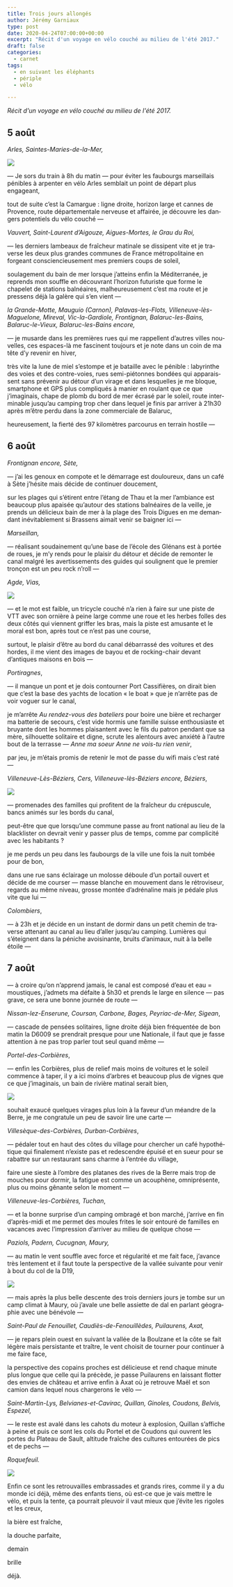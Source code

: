 ```yaml
---
title: Trois jours allongés
author: Jérémy Garniaux
type: post
date: 2020-04-24T07:00:00+00:00
excerpt: "Récit d'un voyage en vélo couché au milieu de l'été 2017."
draft: false
categories:
  - carnet
tags:
  - en suivant les éléphants
  - périple
  - vélo

---
```


_Récit d'un voyage en vélo couché au milieu de l'été 2017._

## **5 août**

_Arles, Saintes-Maries-de-la-Mer,_

![](albums/carnet/trois-jours-allonges/2017-08-5.jpg)

— Je sors du train à 8h du matin — pour éviter les faubourgs mar­seil­lais pénibles à arpen­ter en vélo Arles sem­blait un point de départ plus engageant,

tout de suite c’est la Camar­gue : ligne droite, hori­zon large et cannes de Provence, route départe­men­tale nerveuse et affairée, je décou­vre les dan­gers poten­tiels du vélo couché —

_Vau­vert, Saint-Lau­rent d’Aigouze, Aigues-Mortes, le Grau du Roi,_

— les derniers lam­beaux de fraîcheur mati­nale se dis­sipent vite et je tra­verse les deux plus grandes com­munes de France mét­ro­pol­i­taine en forgeant con­scien­cieuse­ment mes pre­miers coups de soleil,

soulage­ment du bain de mer lorsque j’atteins enfin la Méditer­ranée, je reprends mon souf­fle en décou­vrant l’horizon futur­iste que forme le chapelet de sta­tions bal­néaires, mal­heureuse­ment c’est ma route et je pressens déjà la galère qui s’en vient —

_la Grande-Motte, Mau­guio (Carnon), Palavas-les-Flots, Vil­leneuve-lès-Maguelone, Mireval, Vic-la-Gar­di­ole, Fron­tig­nan, Balaruc-les-Bains, Balaruc-le-Vieux, Balaruc-les-Bains encore,_

— je musarde dans les pre­mières rues qui me rap­pel­lent d’autres villes nou­velles, ces espaces-là me fasci­nent tou­jours et je note dans un coin de ma tête d’y revenir en hiver,

très vite la lune de miel s’estompe et je bataille avec le pénible : labyrinthe des voies et des con­tre-voies, rues semi-pié­tonnes bondées qui appa­rais­sent sans prévenir au détour d’un virage et dans lesquelles je me bloque, smart­phone et GPS plus com­pliqués à manier en roulant que ce que j’imaginais, chape de plomb du bord de mer écrasé par le soleil, route inter­minable jusqu’au camp­ing trop cher dans lequel je finis par arriv­er à 21h30 après m’être per­du dans la zone com­mer­ciale de Balaruc,

heureuse­ment, la fierté des 97 kilo­mètres par­cou­rus en ter­rain hostile — 

## **6 août**

_Fron­tig­nan encore, Sète,_

— j’ai les genoux en com­pote et le démar­rage est douloureux, dans un café à Sète j’hésite mais décide de con­tin­uer doucement,

sur les plages qui s’étirent entre l’étang de Thau et la mer l’ambiance est beau­coup plus apaisée qu’autour des sta­tions bal­néaires de la veille, je prends un déli­cieux bain de mer à la plage des Trois Digues en me deman­dant inévitable­ment si Brassens aimait venir se baign­er ici —

_Mar­seil­lan,_

— réal­isant soudaine­ment qu’une base de l’école des Glé­nans est à portée de roues, je m’y rends pour le plaisir du détour et décide de remon­ter le canal mal­gré les aver­tisse­ments des guides qui soulig­nent que le pre­mier tronçon est un peu rock n’roll —

_Agde, Vias,_

![](albums/carnet/trois-jours-allonges/IMG_20170806_163750623_HDR.jpg)

— et le mot est faible, un tri­cy­cle couché n’a rien à faire sur une piste de VTT avec son ornière à peine large comme une roue et les herbes folles des deux côtés qui vien­nent grif­fer les bras, mais la piste est amu­sante et le moral est bon, après tout ce n’est pas une course,

surtout, le plaisir d’être au bord du canal débar­rassé des voitures et des hordes, il me vient des images de bay­ou et de rock­ing-chair devant d’antiques maisons en bois —

_Por­ti­ragnes_,

— il manque un pont et je dois con­tourn­er Port Cas­si­fières, on dirait bien que c’est la base des yachts de loca­tion « le boat » que je n’arrête pas de voir voguer sur le canal,

je m’arrête _Au ren­dez-vous des bate­liers_ pour boire une bière et recharg­er ma bat­terie de sec­ours, c’est vide hormis une famille suisse ent­hou­si­aste et bruyante dont les hommes plaisan­tent avec le fils du patron pen­dant que sa mère, sil­hou­ette soli­taire et digne, scrute les alen­tours avec anx­iété à l’autre bout de la ter­rasse — _Anne ma soeur Anne ne vois-tu rien venir_,

par jeu, je m’étais promis de retenir le mot de passe du wifi mais c’est raté —

_Vil­leneuve-Lès-Béziers, Cers, Vil­leneuve-lès-Béziers encore, Béziers_,

![](albums/carnet/trois-jours-allonges/2017-08-2.jpg)

— prom­e­nades des familles qui prof­i­tent de la fraîcheur du cré­pus­cule, bancs ani­més sur les bor­ds du canal,

peut-être que que lorsqu’une com­mune passe au front nation­al au lieu de la black­lis­ter on devrait venir y pass­er plus de temps, comme par com­plic­ité avec les habitants ?

je me perds un peu dans les faubourgs de la ville une fois la nuit tombée pour de bon,

dans une rue sans éclairage un molosse déboule d’un por­tail ouvert et décide de me cours­er — masse blanche en mou­ve­ment dans le rétro­viseur, regards au même niveau, grosse mon­tée d’adrénaline mais je pédale plus vite que lui —

_Colom­biers_,

— à 23h et je décide en un instant de dormir dans un petit chemin de tra­verse attenant au canal au lieu d’aller jusqu’au camp­ing. Lumières qui s’éteignent dans la péniche avoisi­nante, bruits d’animaux, nuit à la belle étoile —

## **7 août**

— à croire qu’on n’apprend jamais, le canal est com­posé d’eau et eau = mous­tiques, j’admets ma défaite à 5h30 et prends le large en silence — pas grave, ce sera une bonne journée de route —

_Nis­san-lez-Enserune, Cour­san, Car­bone, Bages, Peyr­i­ac-de-Mer, Sigean_,

— cas­cade de pen­sées soli­taires, ligne droite déjà bien fréquen­tée de bon matin la D6009 se prendrait presque pour une Nationale, il faut que je fasse atten­tion à ne pas trop par­ler tout seul quand même —

_Por­tel-des-Cor­bières_,

— enfin les Corbières, plus de relief mais moins de voitures et le soleil commence à taper, il y a ici moins d’arbres et beaucoup plus de vignes que ce que j’imaginais, un bain de rivière matinal serait bien,

![](albums/carnet/trois-jours-allonges/IMG_20170807_095543367.jpg)

souhait exaucé quelques virages plus loin à la faveur d’un méan­dre de la Berre, je me con­grat­ule un peu de savoir lire une carte —

_Villesèque-des-Cor­bières, Dur­ban-Cor­bières_,

— pédaler tout en haut des côtes du vil­lage pour chercher un café hypothé­tique qui finale­ment n’existe pas et redescen­dre épuisé et en sueur pour se rabat­tre sur un restau­rant sans charme à l’entrée du village,

faire une sieste à l’ombre des pla­tanes des rives de la Berre mais trop de mouch­es pour dormir, la fatigue est comme un acouphène, omniprésente, plus ou moins gênante selon le moment —

_Vil­leneuve-les-Cor­bières, Tuchan_,

— et la bonne sur­prise d’un camp­ing ombragé et bon marché, j’arrive en fin d’après-midi et me per­met des moules frites le soir entouré de familles en vacances avec l’impression d’arriver au milieu de quelque chose —

_Pazi­ols, Padern, Cucug­nan, Maury,_

— au matin le vent souf­fle avec force et régu­lar­ité et me fait face, j’avance très lente­ment et il faut toute la per­spec­tive de la val­lée suiv­ante pour venir à bout du col de la D19,

![](albums/carnet/trois-jours-allonges/IMG_20170808_125239853.jpg)

— mais après la plus belle descente des trois derniers jours je tombe sur un camp cli­mat à Mau­ry, où j’avale une belle assi­ette de dal en par­lant géo­gra­phie avec une bénévole —

_Saint-Paul de Fenouil­let, Caudiès-de-Fenouil­lèdes, Puilau­rens, Axat,_

— je repars plein ouest en suiv­ant la val­lée de la Boulzane et la côte se fait légère mais per­sis­tante et traître, le vent choisit de tourn­er pour con­tin­uer à me faire face,

la per­spec­tive des copains proches est déli­cieuse et rend chaque minute plus longue que celle qui la précède, je passe Puilau­rens en lais­sant flot­ter des envies de château et arrive enfin à Axat où je retrou­ve Maël et son camion dans lequel nous charg­erons le vélo —

_Saint-Mar­tin-Lys, Bel­vianes-et-Cavirac, Quil­lan, Ginoles, Coudons, Belvis, Espezel,_

— le reste est avalé dans les cahots du moteur à explo­sion, Quil­lan s’affiche à peine et puis ce sont les cols du Por­tel et de Coudons qui ouvrent les portes du Plateau de Sault, alti­tude fraîche des cul­tures entourées de pics et de pechs —

_Roque­feuil._

![](albums/carnet/trois-jours-allonges/056_20170807_211930-1.jpg)

Enfin ce sont les retrou­vailles embras­sades et grands rires, comme il y a du monde ici déjà, même des enfants tiens, où est-ce que je vais met­tre le vélo, et puis la tente, ça pour­rait pleu­voir il vaut mieux que j’évite les rigoles et les creux,

la bière est fraîche,

la douche parfaite,

demain

brille

déjà.
